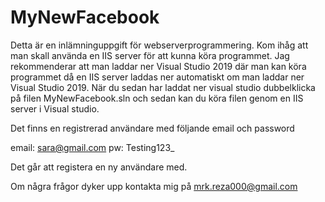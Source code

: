 # MyNewFacebook
Detta är en inlämninguppgift för webserverprogrammering. 
Kom ihåg att man skall använda en IIS server för att kunna köra programmet. Jag rekommenderar att man laddar ner Visual Studio 2019 där man kan köra programmet då en IIS server laddas ner automatiskt om man laddar ner Visual Studio 2019. När du sedan har laddat ner visual studio dubbelklicka på filen MyNewFacebook.sln och sedan kan du köra filen genom en IIS server i Visual studio.

Det finns en registrerad användare med följande email och password

email: sara@gmail.com
pw: Testing123_

Det går att registera en ny användare med. 

Om några frågor dyker upp kontakta mig på mrk.reza000@gmail.com
